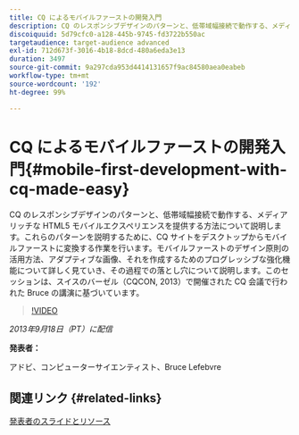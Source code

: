 ```yaml
---
title: CQ によるモバイルファーストの開発入門
description: CQ のレスポンシブデザインのパターンと、低帯域幅接続で動作する、メディアリッチな HTML5 モバイルエクスペリエンスを提供する方法について説明します。これらのパターンを説明するために、CQ サイトをデスクトップからモバイルファーストに変換する作業を行います。モバイルファーストのデザイン原則の活用方法、アダプティブな画像、それを作成するためのプログレッシブな強化機能について詳しく見ていき、その過程での落とし穴について説明します。このセッションは、スイスのバーゼル（CQCON, 2013）で開催された CQ 会議で行われた Bruce の講演に基づいています。
discoiquuid: 5d79cfc0-a128-445b-9745-fd3722b550ac
targetaudience: target-audience advanced
exl-id: 712d673f-3016-4b18-8dcd-480a6eda3e13
duration: 3497
source-git-commit: 9a297cda953d4414131657f9ac84580aea0eabeb
workflow-type: tm+mt
source-wordcount: '192'
ht-degree: 99%

---
```


# CQ によるモバイルファーストの開発入門{#mobile-first-development-with-cq-made-easy}

CQ のレスポンシブデザインのパターンと、低帯域幅接続で動作する、メディアリッチな HTML5 モバイルエクスペリエンスを提供する方法について説明します。これらのパターンを説明するために、CQ サイトをデスクトップからモバイルファーストに変換する作業を行います。モバイルファーストのデザイン原則の活用方法、アダプティブな画像、それを作成するためのプログレッシブな強化機能について詳しく見ていき、その過程での落とし穴について説明します。このセッションは、スイスのバーゼル（CQCON, 2013）で開催された CQ 会議で行われた Bruce の講演に基づいています。

>[!VIDEO](https://video.tv.adobe.com/v/19572/?quality=9)

*2013年9月18日（PT）に配信*

**発表者：**

アドビ、コンピューターサイエンティスト、Bruce Lefebvre

## 関連リンク {#related-links}

[発表者のスライドとリソース](https://brucelefebvre.com/blog/2013/09/18/cq-gems-mobile-first-development/)
